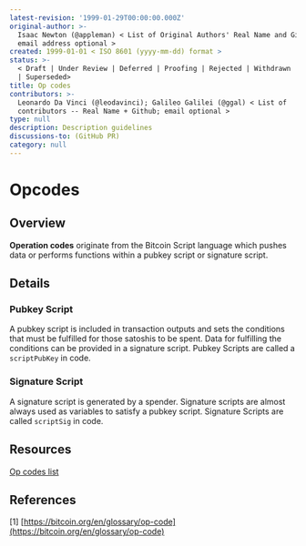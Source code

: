 ```yaml
---
latest-revision: '1999-01-29T00:00:00.000Z'
original-author: >-
  Isaac Newton (@appleman) < List of Original Authors' Real Name and Github;
  email address optional >
created: 1999-01-01 < ISO 8601 (yyyy-mm-dd) format >
status: >-
  < Draft | Under Review | Deferred | Proofing | Rejected | Withdrawn | Accepted
  | Superseded>
title: Op codes
contributors: >-
  Leonardo Da Vinci (@leodavinci); Galileo Galilei (@ggal) < List of
  contributors -- Real Name + Github; email optional >
type: null
description: Description guidelines
discussions-to: (GitHub PR)
category: null
---
```


# Opcodes

## Overview

**Operation codes** originate from the Bitcoin Script language which pushes data or performs functions within a pubkey script or signature script.

## Details

### Pubkey Script

A pubkey script is included in transaction outputs and sets the conditions that must be fulfilled for those satoshis to be spent. Data for fulfilling the conditions can be provided in a signature script. Pubkey Scripts are called a `scriptPubKey` in code.

### Signature Script

A signature script is generated by a spender. Signature scripts are almost always used as variables to satisfy a pubkey script. Signature Scripts are called `scriptSig` in code.

## Resources

[Op codes list](https://en.bitcoin.it/wiki/Script#Opcodes)

## References

\[1\] [https://bitcoin.org/en/glossary/op-code](https://bitcoin.org/en/glossary/op-code)

